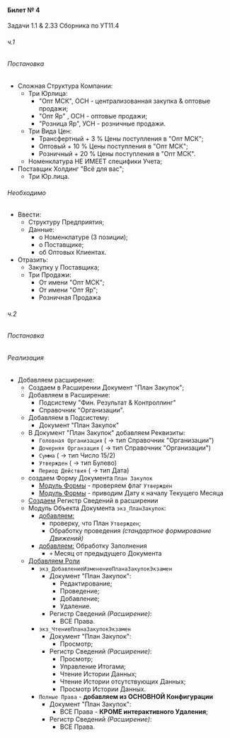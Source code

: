 

#### Билет № 4
Задачи 1.1 & 2.33 Сборника по УТ11.4

###### ч.1
###### Постановка

- Сложная Структура Компании:
    - Три Юрлица:
        - "Опт МСК", ОСН - централизованная закупка & оптовые продажи;
        - "Опт Яр" , ОСН - оптовые продажи;
        - "Розница Яр", УСН   - розничные продажи.
    - Три Вида Цен: 
        - Трансфертный  + 3 %  Цены поступления в "Опт МСК";
        - Оптовый  + 10 % Цены поступления в "Опт МСК";
        - Розничный + 20 % Цены поступления в "Опт МСК".   
    - Номенклатура НЕ ИМЕЕТ специфики Учета;
- Поставщик Холдинг "Всё для вас";
    - Три Юр.лица.
###### Необходимо

- Ввести: 
    - Структуру Предприятия;
    - Данные: 
        - о Номенклатуре (3 позиции);
        - о Поставщике;
        - об Оптовых Клиентах.  
- Отразить:
    - Закупку у Поставщика;
    - Три Продажи:
        - От имени  "Опт МСК";
        - От имени  "Опт Яр";
        - Розничная Продажа       

###### ч.2
###### Постановка 

###### Реализация

- Добавляем расширение:
    - Создаем в Расширении Документ "План Закупок";
    - Добавляем в Расширение:
        - Подсистему "Фин. Результат & Контроллинг"
        - Справочник "Организации".
    - Добавляем в Подсистему:
        - Документ "План Закупок"
    - В Документ "План Закупок" добавляем Реквизиты:
        - `Головная Организация` ( → тип Справочник "Организации")
        - `Дочерняя Органзация`  ( → тип Справочник "Организации")
        - `Сумма` ( → тип Число 15/2)
        - `Утвержден` ( → тип Булево)
        - `Период Действия` ( → тип Дата)
    - создаем Форму Документа `План Закупок` 
        - [Модуль Формы](https://github.com/alex-dev-2020/Spec_UT/commit/b623a7032ef24c2f4ed4b95b1b5de4437f1d4e4f) - проверяем флаг `Утвержден`
        - [Модуль Формы](https://github.com/alex-dev-2020/Spec_UT/commit/8a59f9fca54c52a4eb1c0db3791d17ec031ad508) - приводим Дату к началу Текущего Месяца
    - [Создаем](https://github.com/alex-dev-2020/Spec_UT/commit/88b9e32db478a2166f5f019cbb4696b3f08e9fb1) Регистр Сведений в расширении
    - Модуль Объекта Документа `экз_ПланЗакупок`:
        - [добавляем:](https://github.com/alex-dev-2020/Spec_UT/commit/f5a1b508df4fd28d23354675309266afb60e16e5)
            - проверку,  что План `Утвержден`;
            - Обработку проведения  *(стандартное формирование Движений)*
        - [добавляем:](https://github.com/alex-dev-2020/Spec_UT/commit/c05932cf2a59ae15785fc7fdce944bb4dfc49728) Обработку Заполнения
            - `+`  Месяц от предыдущего Документа 
    - [Добавляем Роли](https://github.com/alex-dev-2020/Spec_UT/commit/1b00a90aa8e24d2ae35c763b52af586f8efc301f)
        - `экз_ДобавлениеИзменениеПланаЗакупокЭкзамен`
            - Документ "План Закупок":
                - Редактирование;
                - Проведение;
                - Добавление;
                - Удаление.
            - Регистр Сведений *(Расширение)*:
                - ВСЕ Права.  
        - `экз_ЧтениеПланаЗакупокЭкзамен`
            - Документ "План Закупок":
                - Просмотр;
            - Регистр Сведений *(Расширение)*:
                - Просмотр;
                - Управление Итогами;
                - Чтение Истории Данных;
                - Чтение Истории  отсутствующих Данных;
                - Просмотр Истории Данных.
        - `Полные Права` - **добавляем из ОСНОВНОЙ  Конфигурации**
            - Документ "План Закупок":
               - ВСЕ Права - **КРОМЕ интерактивного Удаления**;
            - Регистр Сведений *(Расширение)*:
               - ВСЕ Права.    
    
             
